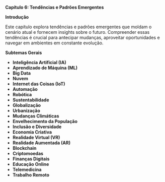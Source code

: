 **Capítulo 6: Tendências e Padrões Emergentes**

**Introdução**

Este capítulo explora tendências e padrões emergentes que moldam o cenário atual e fornecem insights sobre o futuro. Compreender essas tendências é crucial para antecipar mudanças, aproveitar oportunidades e navegar em ambientes em constante evolução.

**Subtemas Gerais**

* **Inteligência Artificial (IA)**
* **Aprendizado de Máquina (ML)**
* **Big Data**
* **Nuvem**
* **Internet das Coisas (IoT)**
* **Automação**
* **Robótica**
* **Sustentabilidade**
* **Globalização**
* **Urbanização**
* **Mudanças Climáticas**
* **Envelhecimento da População**
* **Inclusão e Diversidade**
* **Economia Criativa**
* **Realidade Virtual (VR)**
* **Realidade Aumentada (AR)**
* **Blockchain**
* **Criptomoedas**
* **Finanças Digitais**
* **Educação Online**
* **Telemedicina**
* **Trabalho Remoto**